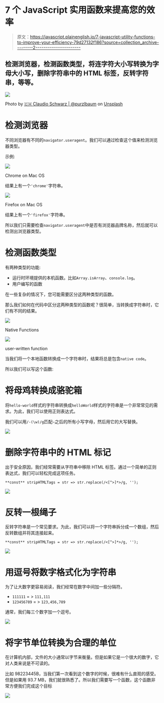 # 7 个 JavaScript 实用函数来提高您的效率

> 原文：<https://javascript.plainenglish.io/7-javascript-utility-functions-to-improve-your-efficiency-79d27132f186?source=collection_archive---------2----------------------->

## 检测浏览器，检测函数类型，将连字符大小写转换为字母大小写，删除字符串中的 HTML 标签，反转字符串，等等。

![](img/fd0e46a17eedf02c8aa0800d82914e19.png)

Photo by [🇨🇭 Claudio Schwarz | @purzlbaum](https://unsplash.com/@purzlbaum?utm_source=medium&utm_medium=referral) on [Unsplash](https://unsplash.com?utm_source=medium&utm_medium=referral)

# 检测浏览器

不同浏览器有不同的`navigator.useragent`。我们可以通过检查这个值来检测浏览器类型。

示例:

![](img/6bc4892d12e0736c8c962a5bfa00c5f4.png)

Chrome on Mac OS

结果上有一个`'chrome'`字符串。

![](img/53541bd147cde527d1f75872bdc66790.png)

Firefox on Mac OS

结果上有一个`'firefox'`字符串。

所以我们只需要检查`navigator.useragent`中是否有浏览器品牌名称，然后就可以检测出浏览器类型。

# 检测函数类型

有两种类型的功能:

*   运行时环境提供的本机函数。比如`Array.isArray`、`console.log`。
*   用户编写的函数

在一些复杂的情况下，您可能需要区分这两种类型的函数。

那么我们如何在代码中区分这两种类型的函数呢？很简单，当转换成字符串时，它们有不同的结果。

![](img/fec4591fff769531c6a37288302dcea6.png)

Native Functions

![](img/dc2c6247554d88924e757a349894d1f3.png)

user-written function

当我们将一个本地函数转换成一个字符串时，结果将总是包含`native code`。

所以我们可以写这个函数:

# **将母鸡转换成骆驼箱**

将`hello-world`样式的字符串转换成`helloWorld`样式的字符串是一个非常常见的需求。为此，我们可以使用正则表达式。

我们可以用`/-(\w)/g`匹配`—`之后的所有小写字母，然后用它的大写替换。

![](img/177b2d1d45d605a1931f54160cfcad09.png)

# 删除字符串中的 HTML 标记

出于安全原因，我们经常需要从字符串中移除 HTML 标签。通过一个简单的正则表达式，我们可以轻松完成这项任务。

```
**const** stripHTMLTags = str => str.replace(/<[^>]*>/g, '');
```

![](img/b807ea8a9580c0f0c8db56161681b059.png)

# 反转一根绳子

反转字符串是一个常见要求。为此，我们可以将一个字符串拆分成一个数组，然后反转数组并将其连接起来。

```
**const** stripHTMLTags = str => str.replace(/<[^>]*>/g, '');
```

![](img/d2f5527d5607b33d2744ff3aa040b78d.png)

# 用逗号将数字格式化为字符串

为了让大数字更容易阅读，我们经常在数字中间加一些分隔符。

*   `111111` = > `111,111`
*   `123456789` = > `123,456,789`

通常，我们每三个数字加一个逗号。

![](img/119090cb8c98614b73d9bfe38366cc70.png)

# 将字节单位转换为合理的单位

在计算机内部，文件的大小通常以字节来衡量。但是如果它是一个很大的数字，它对人类来说是不可读的。

比如 98223445B，当我们第一次看到这个数字的时候，很难有什么直观的感受。但是如果用 93.7 MB，我们就很熟悉了。所以我们需要写一个函数，这个函数非常方便我们完成这个目标

![](img/e6e6fcfa52b0ea2c4eb76d46c3fc598f.png)